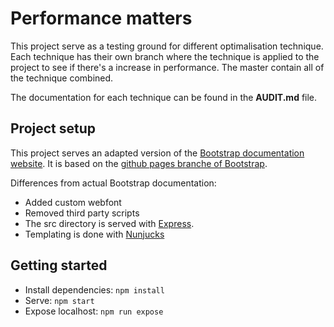 # Performance matters
This project serve as a testing ground for different optimalisation technique. Each technique has their own branch where the technique is applied to the project to see if there's a increase in performance. The master contain all of the technique combined. 

The documentation for each technique can be found in the __AUDIT.md__ file.

## Project setup

This project serves an adapted version of the [Bootstrap documentation website](http://getbootstrap.com/). It is based on the [github pages branche of Bootstrap](https://github.com/twbs/bootstrap/tree/gh-pages). 

Differences from actual Bootstrap documentation:

- Added custom webfont
- Removed third party scripts
- The src directory is served with [Express](https://expressjs.com/).
- Templating is done with [Nunjucks](https://mozilla.github.io/nunjucks/)

## Getting started

- Install dependencies: `npm install`
- Serve: `npm start`
- Expose localhost: `npm run expose`